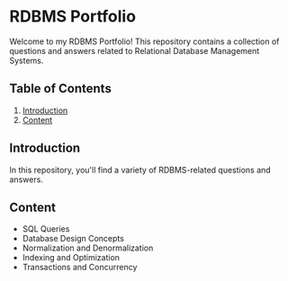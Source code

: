 # RDBMS Portfolio

Welcome to my RDBMS Portfolio! This repository contains a collection of questions and answers related to Relational Database Management Systems.

## Table of Contents
1. [Introduction](#introduction)
2. [Content](#content)

## Introduction
In this repository, you'll find a variety of RDBMS-related questions and answers.

## Content
- SQL Queries
- Database Design Concepts
- Normalization and Denormalization
- Indexing and Optimization
- Transactions and Concurrency



